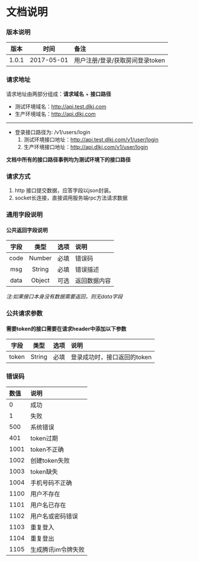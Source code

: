 # 文档说明
### 版本说明
| 版本        | 时间           | 备注  |
| :--------: |:-------------:| :-----|
| 1.0.1      | 2017-05-01    | 用户注册/登录/获取房间登录token |

### 请求地址
请求地址由两部分组成：**请求域名** + **接口路径**
   * 测试环境域名：http://api.test.dlkj.com
   * 生产环境域名：http://api.dlkj.com
   ---
   * 登录接口路径为: /v1/users/login
     1. 测试环境接口地址：http://api.test.dlkj.com/v1/user/login
     2. 生产环境接口地址：http://api.dlkj.com/v1/user/login

**文档中所有的接口路径事例均为测试环境下的接口路径**

### 请求方式
1. http 接口提交数据，应答字段以json封装。
2. socket长连接，直接调用服务端rpc方法请求数据
### 通用字段说明
#### 公共返回字段说明 
| 字段        | 类型      | 选项  | 说明 |
| :--------: |:--------:|:-----|:------------------|
| code      | Number    | 必填   |错误码 |
| msg       | String    | 必填   |错误描述 |
| data      | Object    | 可选   |返回数据内容 |

*注:如果接口本身没有数据需要返回，则无data字段*

### 公共请求参数
#### 需要token的接口需要在请求header中添加以下参数
| 字段        | 类型      | 选项  | 说明 |
| :--------: |:--------:|:-----|:------------------|
| token      | String    | 必填   |登录成功时，接口返回的token |

### 错误码
| 数值       | 说明 |
| :-------- | :------------------|
| 0         |  成功               |
| 1         |  失败               |
| 500       |  系统错误            |
| 401       |  token过期          |
| 1001      |  token不正确         |
| 1002      |  创建token失败       |
| 1003      |  token缺失          |
| 1004      |  手机号码不正确       |
| 1100      |  用户不存在          |
| 1101      |  用户名已存在        |
| 1102      |  用户名或密码错误     |
| 1103      |  重复登入           |
| 1104      |  重复登出           |
| 1105      |  生成腾讯im令牌失败   |

